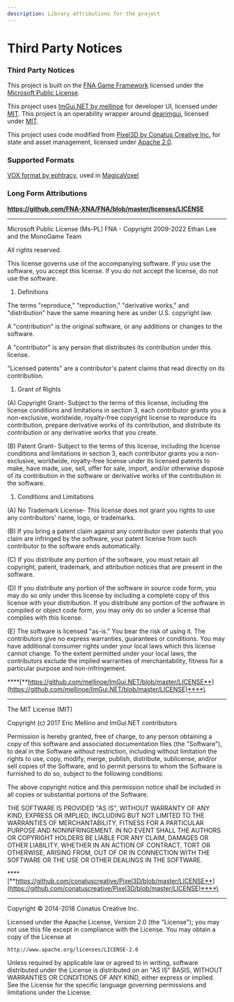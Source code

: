 ```yaml
---
description: Library attributions for the project
---
```


# Third Party Notices

### Third Party Notices

This project is built on the [FNA Game Framework](https://github.com/FNA-XNA/FNA) licensed under the [Microsoft Public License](https://github.com/FNA-XNA/FNA/blob/master/licenses/LICENSE).

This project uses [ImGui.NET by mellinoe](https://github.com/mellinoe/ImGui.NET) for developer UI, licensed under [MIT](https://github.com/mellinoe/ImGui.NET/blob/master/LICENSE). This project is an operability wrapper around [dearimgui](https://github.com/ocornut/imgui), licensed under [MIT](https://github.com/ocornut/imgui/blob/master/LICENSE.txt).

This project uses code modified from [Pixel3D by Conatus Creative Inc.](https://github.com/conatuscreative/Pixel3D) for state and asset management, licensed under [Apache 2.0](https://github.com/conatuscreative/Pixel3D/blob/master/LICENSE).

### Supported Formats

[VOX format by ephtracy](https://github.com/ephtracy/voxel-model), used in [MagicaVoxel](http://ephtracy.github.io/index.html?page=mv\_main)

### Long Form Attributions

**https://github.com/FNA-XNA/FNA/blob/master/licenses/LICENSE**

***

Microsoft Public License (Ms-PL) FNA - Copyright 2009-2022 Ethan Lee and the MonoGame Team

All rights reserved.

This license governs use of the accompanying software. If you use the software, you accept this license. If you do not accept the license, do not use the software.

1. Definitions

The terms "reproduce," "reproduction," "derivative works," and "distribution" have the same meaning here as under U.S. copyright law.

A "contribution" is the original software, or any additions or changes to the software.

A "contributor" is any person that distributes its contribution under this license.

"Licensed patents" are a contributor's patent claims that read directly on its contribution.

1. Grant of Rights

(A) Copyright Grant- Subject to the terms of this license, including the license conditions and limitations in section 3, each contributor grants you a non-exclusive, worldwide, royalty-free copyright license to reproduce its contribution, prepare derivative works of its contribution, and distribute its contribution or any derivative works that you create.

(B) Patent Grant- Subject to the terms of this license, including the license conditions and limitations in section 3, each contributor grants you a non-exclusive, worldwide, royalty-free license under its licensed patents to make, have made, use, sell, offer for sale, import, and/or otherwise dispose of its contribution in the software or derivative works of the contribution in the software.

1. Conditions and Limitations

(A) No Trademark License- This license does not grant you rights to use any contributors' name, logo, or trademarks.

(B) If you bring a patent claim against any contributor over patents that you claim are infringed by the software, your patent license from such contributor to the software ends automatically.

(C) If you distribute any portion of the software, you must retain all copyright, patent, trademark, and attribution notices that are present in the software.

(D) If you distribute any portion of the software in source code form, you may do so only under this license by including a complete copy of this license with your distribution. If you distribute any portion of the software in compiled or object code form, you may only do so under a license that complies with this license.

(E) The software is licensed "as-is." You bear the risk of using it. The contributors give no express warranties, guarantees or conditions. You may have additional consumer rights under your local laws which this license cannot change. To the extent permitted under your local laws, the contributors exclude the implied warranties of merchantability, fitness for a particular purpose and non-infringement.

****[**https://github.com/mellinoe/ImGui.NET/blob/master/LICENSE**](https://github.com/mellinoe/ImGui.NET/blob/master/LICENSE)****\
****

The MIT License (MIT)

Copyright (c) 2017 Eric Mellino and ImGui.NET contributors

Permission is hereby granted, free of charge, to any person obtaining a copy of this software and associated documentation files (the "Software"), to deal in the Software without restriction, including without limitation the rights to use, copy, modify, merge, publish, distribute, sublicense, and/or sell copies of the Software, and to permit persons to whom the Software is furnished to do so, subject to the following conditions:

The above copyright notice and this permission notice shall be included in all copies or substantial portions of the Software.

THE SOFTWARE IS PROVIDED "AS IS", WITHOUT WARRANTY OF ANY KIND, EXPRESS OR IMPLIED, INCLUDING BUT NOT LIMITED TO THE WARRANTIES OF MERCHANTABILITY, FITNESS FOR A PARTICULAR PURPOSE AND NONINFRINGEMENT. IN NO EVENT SHALL THE AUTHORS OR COPYRIGHT HOLDERS BE LIABLE FOR ANY CLAIM, DAMAGES OR OTHER LIABILITY, WHETHER IN AN ACTION OF CONTRACT, TORT OR OTHERWISE, ARISING FROM, OUT OF OR IN CONNECTION WITH THE SOFTWARE OR THE USE OR OTHER DEALINGS IN THE SOFTWARE.

****[**https://github.com/conatuscreative/Pixel3D/blob/master/LICENSE**](https://github.com/conatuscreative/Pixel3D/blob/master/LICENSE)****\
****

Copyright © 2014-2018 Conatus Creative Inc.

Licensed under the Apache License, Version 2.0 (the "License"); you may not use this file except in compliance with the License. You may obtain a copy of the License at

```
http://www.apache.org/licenses/LICENSE-2.0
```

Unless required by applicable law or agreed to in writing, software distributed under the License is distributed on an "AS IS" BASIS, WITHOUT WARRANTIES OR CONDITIONS OF ANY KIND, either express or implied. See the License for the specific language governing permissions and limitations under the License.
